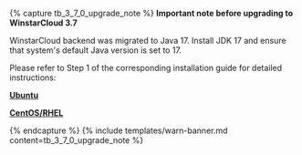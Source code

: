 {% capture tb_3_7_0_upgrade_note %}
**Important note before upgrading to WinstarCloud 3.7**

WinstarCloud backend was migrated to Java 17. Install JDK 17 and ensure that system's default Java version is set to 17.

Please refer to Step 1 of the corresponding installation guide for detailed instructions:

[**Ubuntu**](/docs/user-guide/install/ubuntu/#step-1-install-java-17-openjdk)

[**CentOS/RHEL**](/docs/user-guide/install/rhel/#step-1-install-java-17-openjdk)

{% endcapture %}
{% include templates/warn-banner.md content=tb_3_7_0_upgrade_note %}